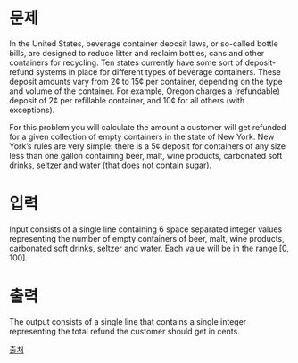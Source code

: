 # 문제

In the United States, beverage container deposit laws, or so-called bottle bills, are designed to reduce litter and reclaim bottles, cans and other containers for recycling. Ten states currently have some sort of deposit-refund systems in place for different types of beverage containers. These deposit amounts vary from 2¢ to 15¢ per container, depending on the type and volume of the container. For example, Oregon charges a (refundable) deposit of 2¢ per refillable container, and 10¢ for all others (with exceptions).

For this problem you will calculate the amount a customer will get refunded for a given collection of empty containers in the state of New York. New York’s rules are very simple: there is a 5¢ deposit for containers of any size less than one gallon containing beer, malt, wine products, carbonated soft drinks, seltzer and water (that does not contain sugar).

# 입력

Input consists of a single line containing 6 space separated integer values representing the number of empty containers of beer, malt, wine products, carbonated soft drinks, seltzer and water. Each value will be in the range [0, 100].

# 출력

The output consists of a single line that contains a single integer representing the total refund the customer should get in cents.

[출처](https://www.acmicpc.net/problem/21300)
